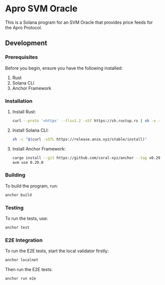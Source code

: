 # Apro SVM Oracle

This is a Solana program for an SVM Oracle that provides price feeds for the Apro Protocol.

## Development

### Prerequisites

Before you begin, ensure you have the following installed:

1. Rust
2. Solana CLI
3. Anchor Framework

### Installation

1. Install Rust:
   ```bash
   curl --proto '=https' --tlsv1.2 -sSf https://sh.rustup.rs | sh -s -- -y
   ```
2. Install Solana CLI:

   ```bash
   sh -c "$(curl -sSfL https://release.anza.xyz/stable/install)"
   ```

3. Install Anchor Framework:

   ```bash
   cargo install --git https://github.com/coral-xyz/anchor --tag v0.29.0 avm --locked
   avm use 0.29.0
   ```

### Building

To build the program, run:

```bash
anchor build
```

### Testing

To run the tests, use:

```bash
anchor test
```

### E2E Integration

To run the E2E tests, start the local validator firstly:

```bash
anchor localnet
```

Then run the E2E tests:

```bash 
anchor run e2e
```